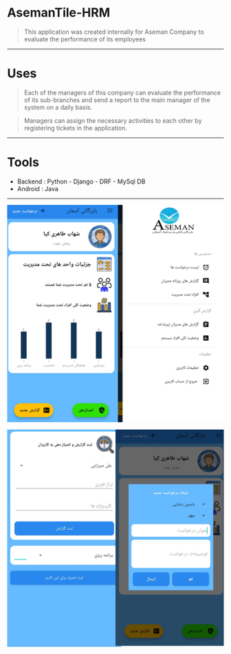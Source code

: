 # AsemanTile-HRM
> This application was created internally for Aseman Company to evaluate the performance of its employees
<hr>

# Uses
> Each of the managers of this company can evaluate the performance of its sub-branches and send a report to the main manager of the system on a daily basis.

> Managers can assign the necessary activities to each other by registering tickets in the application.
<hr>

# Tools
* Backend : Python - Django - DRF - MySql DB
* Android : Java

<hr>

![Screenshot](1.png)

![Screenshot](2.png)


